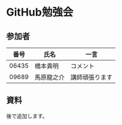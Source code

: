 # GitHub勉強会

## 参加者

|番号|氏名|一言|
|---|---|---|
|06435|橋本貴明|コメント|
|09689|馬原龍之介|講師頑張ります|


## 資料
後で追加します。

## 
